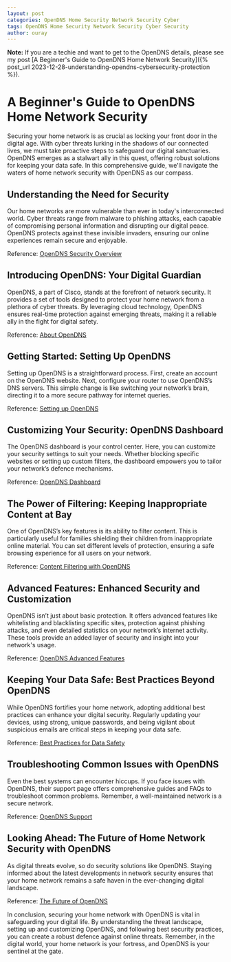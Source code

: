 ```yaml
---
layout: post
categories: OpenDNS Home Security Network Security Cyber
tags: OpenDNS Home Security Network Security Cyber Security
author: ouray
---
```


**Note:** If you are a techie and want to get to the OpenDNS details, please see my post [A Beginner's Guide to OpenDNS Home Network Security]({% post_url 2023-12-28-understanding-opendns-cybersecurity-protection %}).

# A Beginner's Guide to OpenDNS Home Network Security

Securing your home network is as crucial as locking your front door in the digital age. With cyber threats lurking in the shadows of our connected lives, we must take proactive steps to safeguard our digital sanctuaries. OpenDNS emerges as a stalwart ally in this quest, offering robust solutions for keeping your data safe. In this comprehensive guide, we'll navigate the waters of home network security with OpenDNS as our compass.

## Understanding the Need for Security

Our home networks are more vulnerable than ever in today's interconnected world. Cyber threats range from malware to phishing attacks, each capable of compromising personal information and disrupting our digital peace. OpenDNS protects against these invisible invaders, ensuring our online experiences remain secure and enjoyable.

Reference: [OpenDNS Security Overview](https://www.opendns.com/home-internet-security/)

## Introducing OpenDNS: Your Digital Guardian

OpenDNS, a part of Cisco, stands at the forefront of network security. It provides a set of tools designed to protect your home network from a plethora of cyber threats. By leveraging cloud technology, OpenDNS ensures real-time protection against emerging threats, making it a reliable ally in the fight for digital safety.

Reference: [About OpenDNS](https://www.opendns.com/about/)

## Getting Started: Setting Up OpenDNS

Setting up OpenDNS is a straightforward process. First, create an account on the OpenDNS website. Next, configure your router to use OpenDNS’s DNS servers. This simple change is like switching your network’s brain, directing it to a more secure pathway for internet queries.

Reference: [Setting up OpenDNS](https://www.opendns.com/setupguide/)

## Customizing Your Security: OpenDNS Dashboard

The OpenDNS dashboard is your control center. Here, you can customize your security settings to suit your needs. Whether blocking specific websites or setting up custom filters, the dashboard empowers you to tailor your network’s defence mechanisms.

Reference: [OpenDNS Dashboard](https://dashboard.opendns.com/)

## The Power of Filtering: Keeping Inappropriate Content at Bay

One of OpenDNS’s key features is its ability to filter content. This is particularly useful for families shielding their children from inappropriate online material. You can set different levels of protection, ensuring a safe browsing experience for all users on your network.

Reference: [Content Filtering with OpenDNS](https://www.opendns.com/home-internet-security/parental-controls/opendns-home/)

## Advanced Features: Enhanced Security and Customization

OpenDNS isn’t just about basic protection. It offers advanced features like whitelisting and blacklisting specific sites, protection against phishing attacks, and even detailed statistics on your network’s internet activity. These tools provide an added layer of security and insight into your network's usage.

Reference: [OpenDNS Advanced Features](https://www.opendns.com/home-internet-security/)

## Keeping Your Data Safe: Best Practices Beyond OpenDNS

While OpenDNS fortifies your home network, adopting additional best practices can enhance your digital security. Regularly updating your devices, using strong, unique passwords, and being vigilant about suspicious emails are critical steps in keeping your data safe.

Reference: [Best Practices for Data Safety](https://www.opendns.com/home-internet-security/)

## Troubleshooting Common Issues with OpenDNS

Even the best systems can encounter hiccups. If you face issues with OpenDNS, their support page offers comprehensive guides and FAQs to troubleshoot common problems. Remember, a well-maintained network is a secure network.

Reference: [OpenDNS Support](https://support.opendns.com/hc/en-us)

## Looking Ahead: The Future of Home Network Security with OpenDNS

As digital threats evolve, so do security solutions like OpenDNS. Staying informed about the latest developments in network security ensures that your home network remains a safe haven in the ever-changing digital landscape.

Reference: [The Future of OpenDNS](https://www.opendns.com/home-internet-security/)

In conclusion, securing your home network with OpenDNS is vital in safeguarding your digital life. By understanding the threat landscape, setting up and customizing OpenDNS, and following best security practices, you can create a robust defence against online threats. Remember, in the digital world, your home network is your fortress, and OpenDNS is your sentinel at the gate.
